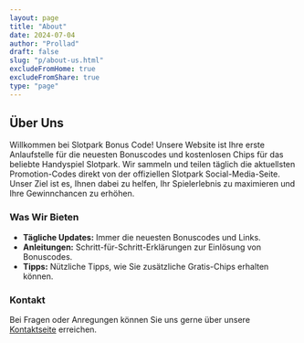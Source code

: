 ```yaml
---
layout: page
title: "About"
date: 2024-07-04
author: "Prollad"
draft: false
slug: "p/about-us.html"
excludeFromHome: true
excludeFromShare: true
type: "page"
---
```


## Über Uns

Willkommen bei Slotpark Bonus Code! Unsere Website ist Ihre erste Anlaufstelle für die neuesten Bonuscodes und kostenlosen Chips für das beliebte Handyspiel Slotpark. Wir sammeln und teilen täglich die aktuellsten Promotion-Codes direkt von der offiziellen Slotpark Social-Media-Seite. Unser Ziel ist es, Ihnen dabei zu helfen, Ihr Spielerlebnis zu maximieren und Ihre Gewinnchancen zu erhöhen.

### Was Wir Bieten
- **Tägliche Updates:** Immer die neuesten Bonuscodes und Links.
- **Anleitungen:** Schritt-für-Schritt-Erklärungen zur Einlösung von Bonuscodes.
- **Tipps:** Nützliche Tipps, wie Sie zusätzliche Gratis-Chips erhalten können.

### Kontakt
Bei Fragen oder Anregungen können Sie uns gerne über unsere [Kontaktseite](https://www.slotparkbonuscode.de/p/contact-us.html) erreichen.